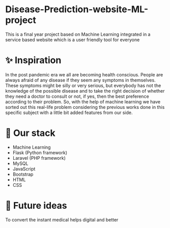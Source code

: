 # Disease-Prediction-website-ML-project
This is a final year project based on Machine Learning integrated in a service based website which is a user friendly tool for everyone
# ✨ Inspiration
In the post pandemic era we all are becoming health conscious. People are always 
afraid of any disease if they seem any symptoms in themselves. These symptoms 
might be silly or very serious, but everybody has not the knowledge of the possible 
disease and to take the right decision of whether they need a doctor to consult or 
not, if yes, then the best preference according to their problem. So, with the help of 
machine learning we have sorted out this real-life problem considering the previous 
works done in this specific subject with a little bit added features from our side.
# 🚀 Our stack
- Machine Learning
- Flask (Python framework)
- Laravel (PHP framework)
- MySQL
- JavaScript
- Bootstrap
- HTML 
- CSS
# 🔮 Future ideas
To convert the instant medical helps digital and better  
